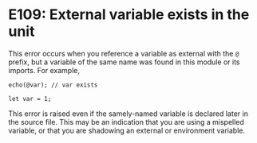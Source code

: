 # E109: External variable exists in the unit

This error occurs when you reference a variable as external with the `@` prefix,
but a variable of the same name was found in this module or its imports.
For example,

```
echo(@var); // var exists

let var = 1;
```

This error is raised even if the samely-named variable is declared later in the 
source file.
This may be an indication that you are using a mispelled variable, or that you 
are shadowing an external or environment variable.
